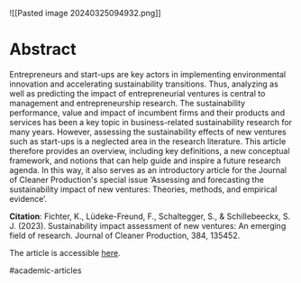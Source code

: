 
![[Pasted image 20240325094932.png]]

# Abstract
Entrepreneurs and start-ups are key actors in implementing environmental innovation and accelerating sustainability transitions. Thus, analyzing as well as predicting the impact of entrepreneurial ventures is central to management and entrepreneurship research. The sustainability performance, value and impact of incumbent firms and their products and services has been a key topic in business-related sustainability research for many years. However, assessing the sustainability effects of new ventures such as start-ups is a neglected area in the research literature. This article therefore provides an overview, including key definitions, a new conceptual framework, and notions that can help guide and inspire a future research agenda. In this way, it also serves as an introductory article for the Journal of Cleaner Production's special issue ‘Assessing and forecasting the sustainability impact of new ventures: Theories, methods, and empirical evidence’.

**Citation**: Fichter, K., Lüdeke-Freund, F., Schaltegger, S., & Schillebeeckx, S. J. (2023). Sustainability impact assessment of new ventures: An emerging field of research. Journal of Cleaner Production, 384, 135452. 

The article is accessible [here](https://www.sciencedirect.com/science/article/pii/S0959652622050260).

#academic-articles